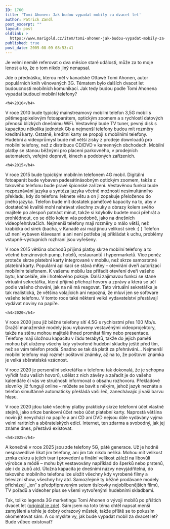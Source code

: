 ```yaml
---
ID: 1760
title: 'Tomi Ahonen: Jak budou vypadat mobily za dvacet let'
author: Patrick Zandl
post_excerpt: ""
layout: post
oldlink: >
  https://www.marigold.cz/item/tomi-ahonen-jak-budou-vypadat-mobily-za-dvacet-let
published: true
post_date: 2005-08-09 08:53:41
---
```

<p>Je velmi nemilé referovat o dva měsíce staré události, může za to moje lenost a to,  že o tom nikdo jiný nenapsal. </p>

<p>Jde o přednášku, kterou měl v kanadské Ottawě Tomi Ahonen, autor populárních knih věnovaných 3G. Tématem bylo dalších dvacet let budoucnosti mobilních komunikací. Jak tedy budou podle Tomi Ahonena vypadat budoucí mobilní telefony?</p>

	<h4>2010</h4>
<p>V roce 2010 bude typický mainstreamový mobilní telefon 3,5G mobil s pětimegapixelovým fotoaparátem, optickým zoomem a s rychlostí datových přenosů blízkých dnešnímu WiFi. Vestavěný bude TV tuner, pevný disk s kapacitou několika jednotek Gb a nejmenší telefony budou mít rozměry kreditní karty. Ostatně, kreditní karty se propojí s mobilními telefony. Hudební a videoprůmysl bude mít větší zisky z prodeje downloadů pro mobilní telefony, než z distribuce CD/DVD v kamenných obchodech. Mobilní platby se stanou běžnými pro placení parkovného, v prodejních automatech, veřejné dopravě, kinech a podobných zařízeních. </p>

	<h4>2015</h4>
<p>V roce 2015 bude typickým mobilním telefonem 4G mobil. Digitální fotoaparát bude vybaven padesátinásobným optickým zoomem, takže z takového telefonu bude pravé špionské zařízení. Vestavěnou funkcí bude rozpoznávání jazyka a syntéza jazyka včetně možnosti nesimultánního překladu, kdy do telefonu řeknete větu a on ji zopakuje přeloženou do jiného jazyka. Telefon bude mít dostatek paměťové kapacity na to, aby v dostatečné kvalitě mohl nahrávat všechny zvuky a obrazy kolem svého majitele po alespoň patnáct minut, takže si kdykoliv budete moci přehrát a prohlédnout, co se dělo kolem vás podobně, jako na dnešních videopřehrávačích. Nejmenší telefony mají rozměry o málo větší, než krabička od sirek (bacha, v Kanadě asi mají jinou velikost sirek :) ) Telefon už není vybaven klávesami a ani není potřeba jej přikládat k uchu, problémy vstupně-výstupních rozhraní jsou vyřešeny.</p>

<p>V roce 2015 většina obchodů přijímá platby skrze mobilní telefony a to včetně benzinových pump, hotelů, restaurantů i hypermarketů. Více peněz proteče skrze platební karty integrované v mobilu, než skrze samostatné platební karty. Populární aplikací se stává mKey – otevírání dveří autorizací mobilním telefonem. K vašemu mobilu lze přiřadit otevření dveří vašeho bytu, kanceláře, ale i hotelového pokoje. Další zajímavou funkcí se stane virtuální sekretářka, která přijímá příchozí hovory a zprávy a která se učí podle vašeho chování, jak na ně má reagovat. Tato virtuální sekretářka je tak realistická, že většina volajících ani nepozná, že mluví jen se software vašeho telefonu. V tomto roce také některá velká vydavatelství přestávají vydávat noviny na papíře. </p>

	<h4>2020</h4>
<p>V roce 2020 jsou již běžné telefony sítí 4.5G s rychlostmi přes 100 Mb/s. Dražší manažerské modely jsou vybaveny vestavěnými videoprojektory, takže na stěnu mohou majitelé ihned promítat filmy nebo presentace. Telefony mají úložnou kapacitu v řádu terabytů, takže do jejich paměti mohou být uloženy všechy kdy vytvořené hudební skladby ještě před tím, než se vám telefon prodá. Snadno se tak dá platit za přehrávání... Nejmenší mobilní telefony mají rozměr poštovní známky, až na to, že poštovní známka je velká sběratelská vzácnost. </p>

<p>V roce 2020 je personální sekretářka v telefonu tak dokonalá, že je schopna vyřídit řadu vašich hovorů, udělat z nich závěry a zařadit je do vašeho kalendáře či vás ve stručnosti informovat o obsahu rozhovoru. Překladové slovníky již fungují online – můžete se bavit s někým, jehož jazyk neznáte a telefon simultánně automaticky překládá vaši řeč, zanechávajíc jí vaši barvu hlasu. </p>

<p>V roce 2020 jdou také všechny platby prakticky skrze telefonní účet vlastně stejně, jako srkze bankovní účet nebo účet platební karty. Naprostá většina novin již nevychází na papíře a ani CD ani DVD nejsou dále vydávány vyjma velmi raritních a sběratelských edicí. Internet, ten zdarma a svobodný, jak jej známe dnes, přestává existovat. </p>

	<h4>2025</h4>
<p>A konečně v roce 2025 jsou zde telefony 5G, páté generace. Už je hodně nespravedlivé říkat jim telefony, ani jim tak nikdo neříká. Mohou mít velikost zrnka cukru a jejich tvar i provedení a finální velikost záleží na libovůli výrobce a módě – mohu být vestavovány například do šperků nebo prstenů, ale i do zubů atd. Úložná kapacita je dnešními názvy nevyjádřitelná, do takového mobilního telefonu lze uložit všechny kdy vyrobené filmy a televizní show, všechny hry atd. Samozřejmě ty běžně prodávané modely přicházejí „jen“ s předpřipraveným setem tisícovky nejoblíbenějších filmů, TV pořadů a videoher plus se všemi vytvořenými hudebními skladbami. </p>

<p>Tak, toliko legenda 3G marketingu Tomi Ahonen o vývoji mobilů po příštích dvacet let (<a href="http://communities-dominate.blogs.com/brands/2005/06/ottawa_and_20_y.html">originál je zde</a>). Sám jsem na toto téma chtěl napsat menší zamyšlení a tohle je dobrý odrazový můstek, takže příště se to pokusím okomentovat sám. A co myslíte vy, jak bude vypadat mobil za dvacet let? Bude vůbec existovat?
</p>
